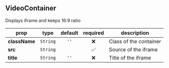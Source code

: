 ## VideoContainer

Displays iframe and keeps 16:9 ratio

prop | type | default | required | description
---- | :----: | :-------: | :--------: | -----------
**className** | `String` | `''` | :x: | Class of the container
**src** | `String` |  | :white_check_mark: | Source of the iframe
**title** | `String` | `''` | :x: | Title of the iframe

